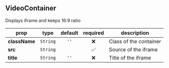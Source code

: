 ## VideoContainer

Displays iframe and keeps 16:9 ratio

prop | type | default | required | description
---- | :----: | :-------: | :--------: | -----------
**className** | `String` | `''` | :x: | Class of the container
**src** | `String` |  | :white_check_mark: | Source of the iframe
**title** | `String` | `''` | :x: | Title of the iframe

